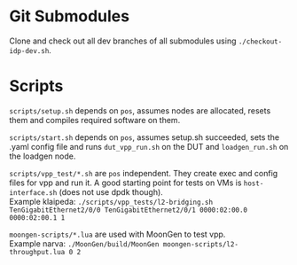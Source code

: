 # Git Submodules

Clone and check out all dev branches of all submodules using `./checkout-idp-dev.sh`.


# Scripts

`scripts/setup.sh` depends on `pos`, assumes nodes are allocated, resets them
and compiles required software on them. 

`scripts/start.sh` depends on `pos`, assumes setup.sh succeeded, sets the
.yaml config file and runs `dut_vpp_run.sh` on the DUT and `loadgen_run.sh` on
the loadgen node. 

`scripts/vpp_test/*.sh` are `pos` independent. They create exec and config
files for vpp and run it. A good starting point for tests on VMs is `host-interface.sh` (does not use dpdk though).  
Example klaipeda: `./scripts/vpp_tests/l2-bridging.sh TenGigabitEthernet2/0/0 TenGigabitEthernet2/0/1 0000:02:00.0 0000:02:00.1 1`

`moongen-scripts/*.lua` are used with MoonGen to test vpp.  
Example narva: `./MoonGen/build/MoonGen moongen-scripts/l2-throughput.lua 0 2`
